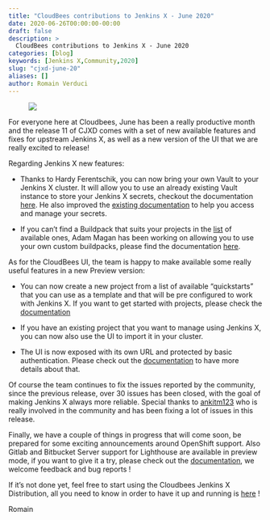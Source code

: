 ```yaml
---
title: "CloudBees contributions to Jenkins X - June 2020"
date: 2020-06-26T00:00:00-00:00
draft: false
description: >
  CloudBees contributions to Jenkins X - June 2020
categories: [blog]
keywords: [Jenkins X,Community,2020]
slug: "cjxd-june-20"
aliases: []
author: Romain Verduci
---
```


<figure>
<img src="/images/logo/cloudbees.png"/>
</figure>

For everyone here at Cloudbees, June has been a really productive month and the release 11 of CJXD comes with a set of new available features and fixes for upstream Jenkins X, as well as a new version of the UI that we are really excited to release!

Regarding Jenkins X new features:

- Thanks to Hardy Ferentschik, you can now bring your own Vault to your Jenkins X cluster. It will allow you to use an already existing Vault instance to store your Jenkins X secrets, checkout the documentation [here](https://jenkins-x.io/docs/install-setup/installing/boot/secrets/#external). He also improved the [existing documentation](https://jenkins-x.io/docs/reference/components/vault/#accessing-secrets) to help you access and manage your secrets.

- If you can’t find a Buildpack that suits your projects in the [list](https://github.com/jenkins-x-buildpacks/jenkins-x-kubernetes) of available ones, Adam Magan has been working on allowing you to use your own custom buildpacks, please find the documentation [here](https://jenkins-x.io/docs/create-project/build-packs/#using-custom-build-packs).

As for the CloudBees UI, the team is happy to make available some really useful features in a new Preview version:

- You can now create a new project from a list of available “quickstarts” that you can use as a template and that will be pre configured to work with Jenkins X. If you want to get started with projects, please check the [documentation](https://docs.cloudbees.com/docs/cloudbees-jenkins-x-distribution/latest/user-interface/projects)

- If you have an existing project that you want to manage using Jenkins X, you can now also use the UI to import it in your cluster. 

- The UI is now exposed with its own URL and protected by basic authentication. Please check out the [documentation](https://docs.cloudbees.com/docs/cloudbees-jenkins-x-distribution/latest/user-interface/install) to have more details about that.

Of course the team continues to fix the issues reported by the community, since the previous release, over 30 issues has been closed, with the goal of making Jenkins X always more reliable.
Special thanks to [ankitm123](https://github.com/ankitm123) who is really involved in the community and has been fixing a lot of issues in this release.

Finally, we have a couple of things in progress that will come soon, be prepared for some exciting announcements around OpenShift support. Also Gitlab and Bitbucket Server support for Lighthouse are available in preview mode, if you want to give it a try, please check out the [documentation](https://jenkins-x.io/docs/install-setup/installing/boot/git-provider/#bitbucket-server), we welcome feedback and bug reports !

If it’s not done yet, feel free to start using the Cloudbees Jenkins X Distribution, all you need to know in order to have it up and running is [here](https://docs.cloudbees.com/docs/cloudbees-jenkins-x-distribution/latest/) !

Romain





